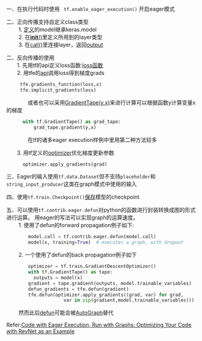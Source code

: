 
一、在执行代码时使用 ``` tf.enable_eager_execution()``` 开启eager模式

二、正向传播支持自定义class类型  
&ensp;&ensp;&ensp;&ensp; 1. [定义](https://github.com/tensorflow/tensorflow/blob/master/tensorflow/contrib/eager/python/examples/rnn_ptb/rnn_ptb.py#L99)的model继承keras.model<br>
&ensp;&ensp;&ensp;&ensp; 2. 在[__init__()](https://github.com/tensorflow/tensorflow/blob/master/tensorflow/contrib/eager/python/examples/rnn_ptb/rnn_ptb.py#L110)里定义所用到的layer类型<br>
&ensp;&ensp;&ensp;&ensp; 3. 在[call()](https://github.com/tensorflow/tensorflow/blob/master/tensorflow/contrib/eager/python/examples/rnn_ptb/rnn_ptb.py#L133)里连接layer，返回[output](https://github.com/tensorflow/tensorflow/blob/master/tensorflow/contrib/eager/python/examples/rnn_ptb/rnn_ptb.py#L146)<br>

二、反向传播的使用  
&ensp;&ensp;&ensp;&ensp;1. 先用tf的api定义loss函数:[loss函数](https://github.com/tensorflow/tensorflow/blob/master/tensorflow/contrib/eager/python/examples/rnn_ptb/rnn_ptb.py#L158)<br>
&ensp;&ensp;&ensp;&ensp;2. 用tfe的[api](https://www.tensorflow.org/api_docs/python/tf/contrib/eager/implicit_gradients)调用loss得到梯度grads
``` Python
     tfe.gradients_function(loss,x)
     tfe.implicit_gradients(loss)   
```  
&ensp;&ensp;&ensp;&ensp;&ensp;&ensp;&ensp;&ensp;或者也可以采用[GradientTape(y,x)](https://www.tensorflow.org/api_docs/python/tf/GradientTape)来进行计算可以根据函数y计算变量x的梯度  
``` Python
      with tf.GradientTape() as grad_tape:
          grad_tape.gradient(y,x) 
```    
&ensp;&ensp;&ensp;&ensp;&ensp;&ensp;&ensp;&ensp;在tf的诸多eager execution样例中里用第二种方法较多  

&ensp;&ensp;&ensp;&ensp;3. 用tf定义的[optimizer](https://github.com/tensorflow/tensorflow/blob/master/tensorflow/contrib/eager/python/examples/rnn_ptb/rnn_ptb.py#L317)优化梯度更新参数  
``` python
      optimizer.apply_gradients(grad)
```

三、Eager的输入使用```tf.data.Dataset```但不支持```placeholder```和``string_input_producer``这类在graph模式中使用的输入

四、使用```tf.train.Checkpoint()```[保存](https://www.tensorflow.org/api_docs/python/tf/train/Checkpoint)模型的checkpoint

五、可以使用```tf.contrib.eager.defun```对python的函数进行封装转换成图的形式进行运算。
    用eager的写法可以实现graph的运算速度。  
&ensp;&ensp;&ensp;&ensp; 1. 使用了defun的forward propagation例子如下:
``` python
        model.call = tf.contrib.eager.defun(model.call)
        model(x, training=True)  # executes a graph, with dropout
```  
&ensp;&ensp;&ensp;&ensp; 2. 一个使用了defun的back propagation例子如下
``` python
        optimizer = tf.train.GradientDescentOptimizer()
        with tf.GradientTape() as tape:
          outputs = model(x)
        gradient = tape.gradient(outputs, model.trainable_variables)
        defun_gradients = tfe.defun(gradient)
        tfe.defun(optimizer.apply_gradients((grad, var) for grad, 
                     var in zip(gradient,model.trainable_variables)))
```
&ensp;&ensp;&ensp;&ensp; 然而此后[defun](https://www.tensorflow.org/api_docs/python/tf/contrib/eager/defun)可能会被[AutoGraph](https://medium.com/tensorflow/autograph-converts-python-into-tensorflow-graphs-b2a871f87ec7)替代




Refer:[Code with Eager Execution, Run with Graphs: Optimizing Your Code with RevNet as an Example](https://medium.com/tensorflow/code-with-eager-execution-run-with-graphs-optimizing-your-code-with-revnet-as-an-example-6162333f9b08?linkId=55410234)